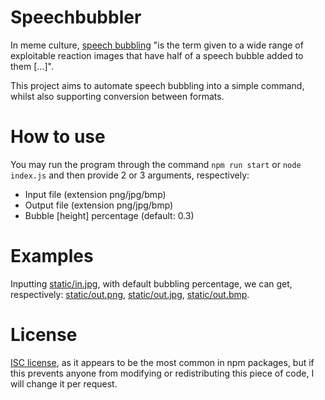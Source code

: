 # Speechbubbler

In meme culture, [speech bubbling](https://knowyourmeme.com/memes/speech-bubbling-word-bubbling) "is the term given to a wide range of exploitable reaction images that have half of a speech bubble added to them [...]".

This project aims to automate speech bubbling into a simple command, whilst also supporting conversion between formats.

# How to use
You may run the program through the command `npm run start` or `node index.js` and then provide 2 or 3 arguments, respectively:
- Input file (extension png/jpg/bmp)
- Output file (extension png/jpg/bmp)
- Bubble [height] percentage (default: 0.3)

# Examples
Inputting [static/in.jpg](./static/in.jpg), with default bubbling percentage, we can get, respectively: [static/out.png](./static/out.png), [static/out.jpg](./static/out.jpg), [static/out.bmp](staitc/../static/out.bmp).

# License
[ISC license](./LICENSE.md), as it appears to be the most common in npm packages, but if this prevents anyone from modifying or redistributing this piece of code, I will change it per request.
